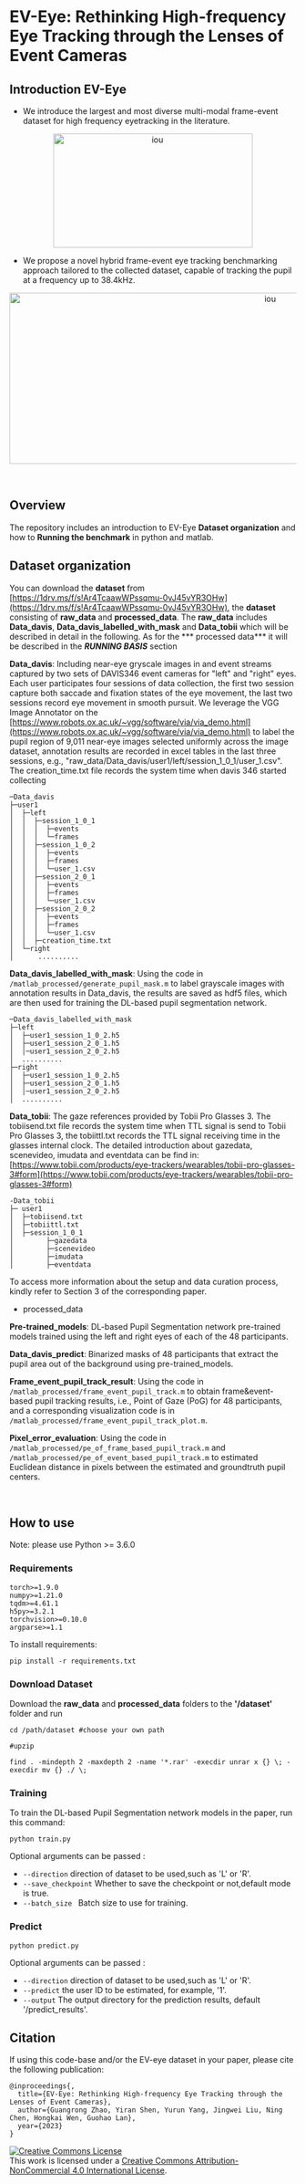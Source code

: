 # EV-Eye: Rethinking High-frequency Eye Tracking through the Lenses of Event Cameras

## Introduction EV-Eye
- We introduce the largest and most diverse multi-modal frame-event dataset for high frequency eyetracking in the literature. 

<div align=center style="display:flex;">
  <img src="pictures/samples.png" alt="iou" style="flex:1;" width="350" height="200">
</div>

- We propose a novel hybrid frame-event eye tracking benchmarking approach tailored to the collected dataset, capable of tracking the pupil at a frequency up to 38.4kHz. 
<div align=center style="display:flex;">
 <img src="pictures/main.jpg" alt="iou" style="flex:1;" width="900" height="300" >
</div>

[//]: # (![summary]&#40;pictures/samples.png&#41;)
[//]: # ()
[//]: # (![summary]&#40;pictures/main.jpg&#41;)
<br/>


## Overview
The repository includes an introduction to EV-Eye **Dataset organization** and how to **Running the benchmark** in python and matlab.
<!-- ## A quick Youtube demo for introduction
[![IMAGE_ALT](pictures/EV.png)](https://youtu.be/Yi03mFAyslU)
 -->

## Dataset organization

You can download the **dataset** from [https://1drv.ms/f/s!Ar4TcaawWPssqmu-0vJ45vYR3OHw](https://1drv.ms/f/s!Ar4TcaawWPssqmu-0vJ45vYR3OHw), the **dataset** consisting of **raw_data** and **processed_data**. The **raw_data** includes **Data_davis**, **Data_davis_labelled_with_mask** and **Data_tobii** which will be described in detail in the following. As for the *** processed data*** it will be described in the ***RUNNING BASIS*** section


**Data_davis**: Including near-eye gryscale images in and event streams captured by two sets of DAVIS346 event cameras for "left" and "right" eyes.
Each user participates four sessions of data collection, the first two session capture both saccade and fixation states of the eye movement, the last two sessions record eye movement in smooth pursuit. 
We leverage the VGG Image Annotator on the [https://www.robots.ox.ac.uk/~vgg/software/via/via_demo.html](https://www.robots.ox.ac.uk/~vgg/software/via/via_demo.html) to label the pupil region of 9,011 near-eye images selected uniformly across the image dataset, annotation results are recorded in excel tables in the last three sessions, e.g., "raw_data/Data_davis/user1/left/session_1_0_1/user_1.csv". The creation_time.txt file records the system time when davis 346 started collecting
  ```
  ─Data_davis
  ├─user1
  │  ├─left
  │  │  ├─session_1_0_1
  │  │  │  ├─events
  │  │  │  └─frames
  │  │  ├─session_1_0_2
  │  │  │  ├─events
  │  │  │  ├─frames
  │  │  │  └─user_1.csv
  │  │  ├─session_2_0_1
  │  │  │  ├─events
  │  │  │  ├─frames
  │  │  │  └─user_1.csv
  │  │  ├─session_2_0_2
  │  │  │  ├─events
  │  │  │  ├─frames
  │  │  │  └─user_1.csv
  │  │  ├─creation_time.txt
  │  └─right
  │      ..........
  ```
**Data_davis_labelled_with_mask**: Using the code in ``/matlab_processed/generate_pupil_mask.m`` to label grayscale images with annotation results in Data_davis, the results are saved as hdf5 files, which are then used for training the DL-based pupil segmentation network.
  ```
  ─Data_davis_labelled_with_mask
  ├─left
  │  ├─user1_session_1_0_2.h5
  │  ├─user1_session_2_0_1.h5
  │  │─user1_session_2_0_2.h5
  │  ..........
  ├─right
  │  ├─user1_session_1_0_2.h5
  │  ├─user1_session_2_0_1.h5
  │  │─user1_session_2_0_2.h5
  │  ..........
  ```


**Data_tobii**: The gaze references provided by Tobii Pro Glasses 3. The tobiisend.txt file records the system time when TTL signal is send to Tobii Pro Glasses 3, the tobiittl.txt records
the TTL signal receiving time in the glasses internal clock. The detailed introduction about gazedata, scenevideo, imudata and eventdata can be find in: [https://www.tobii.com/products/eye-trackers/wearables/tobii-pro-glasses-3#form](https://www.tobii.com/products/eye-trackers/wearables/tobii-pro-glasses-3#form) 
  ```
  -Data_tobii
  ├─ user1 
  │  ├─tobiisend.txt
  │  ├─tobiittl.txt
  │  ├─session_1_0_1
  │        ├─gazedata
  │        ├─scenevideo
  │        ├─imudata
  │        ├─eventdata
  ```

To access more information about the setup and data curation process, kindly refer to Section 3 of the corresponding paper.


- processed_data  

**Pre-trained_models**: DL-based Pupil Segmentation network pre-trained models trained using the left and right eyes of each of the 48 participants.

**Data_davis_predict**: Binarized masks of 48 participants that extract the pupil area out of the background using pre-trained_models.

**Frame_event_pupil_track_result**: Using the code in ``/matlab_processed/frame_event_pupil_track.m`` to obtain frame&event-based pupil tracking results, i.e., Point of Gaze (PoG) for 48 participants, and a corresponding visualization code is in ``/matlab_processed/frame_event_pupil_track_plot.m``. 

**Pixel_error_evaluation**:  Using the code in ``/matlab_processed/pe_of_frame_based_pupil_track.m`` and ``/matlab_processed/pe_of_event_based_pupil_track.m`` to estimated Euclidean distance in pixels between the estimated and groundtruth pupil centers.
 
<br/>


## How to use

Note: please use Python >= 3.6.0
### Requirements

```
torch>=1.9.0
numpy>=1.21.0
tqdm>=4.61.1
h5py>=3.2.1
torchvision>=0.10.0
argparse>=1.1
```

To install requirements:

```angular2html
pip install -r requirements.txt
```
### Download Dataset
Download the **raw_data** and **processed_data** folders to the **'/dataset'** folder and run 
```
cd /path/dataset #choose your own path

#upzip

find . -mindepth 2 -maxdepth 2 -name '*.rar' -execdir unrar x {} \; -execdir mv {} ./ \;
```

### Training

To train the DL-based Pupil Segmentation network models in the paper, run this command:

```
python train.py 
```

Optional arguments can be passed :
* `--direction` direction of dataset to be used,such as 'L' or 'R'.
* `--save_checkpoint` Whether to save the checkpoint or not,default mode is true.
* `--batch_size ` Batch size to use for training.

### Predict

```angular2html
python predict.py
```
Optional arguments can be passed :
* `--direction` direction of dataset to be used,such as 'L' or 'R'.
* `--predict` the user ID to be estimated, for example, '1'. 
* `--output` The output directory for the prediction results, default '/predict_results'.

[//]: # (## Results)

[//]: # (##### IoUs and F1 scores on frame-based pupil segmentation.)

[//]: # ()
[//]: # (<br/>)

[//]: # (<div style="display:flex;">)

[//]: # (  <img src="pictures/iou_new.png" alt="iou" style="flex:1;">)

[//]: # (  <img src="pictures/dice.png" alt="iou" style="flex:1;">)

[//]: # (</div>)

[//]: # ()
[//]: # ()
[//]: # (<br/>)

[//]: # ()
[//]: # (##### The pixel error of frame-based and event-based pupil tracking.)

[//]: # ()
[//]: # (<br/>)

[//]: # ()
[//]: # ()
[//]: # (![event]&#40;pictures/event_pixel.png&#41;)

[//]: # (![frame]&#40;pictures/frame_pixel.png&#41;)

[//]: # ()
[//]: # (<br/>)

[//]: # ()
[//]: # (##### DoDs of model-based method vs. ours with respect to the gaze references.)

[//]: # ()
[//]: # (<br/>)

[//]: # ()
[//]: # (<img src="pictures/distance.png" style="margin-left: 6px">)

## Citation

If using this code-base and/or the EV-eye dataset in your paper, please cite the following publication:

```
@inproceedings{,  
  title={EV-Eye: Rethinking High-frequency Eye Tracking through the Lenses of Event Cameras},  
  author={Guangrong Zhao, Yiran Shen, Yurun Yang, Jingwei Liu, Ning Chen, Hongkai Wen, Guohao Lan},  
  year={2023}  
} 
```

<a rel="license" href="http://creativecommons.org/licenses/by-nc/4.0/"><img alt="Creative Commons License" style="border-width:0" src="https://i.creativecommons.org/l/by-nc/4.0/88x31.png" /></a><br />
This work is licensed under a <a rel="license" href="http://creativecommons.org/licenses/by-nc/4.0/">Creative Commons
Attribution-NonCommercial 4.0 International License</a>.
